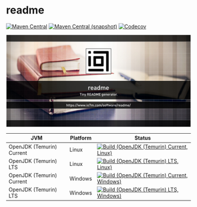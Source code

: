 readme
===

[![Maven Central](https://img.shields.io/maven-central/v/com.io7m.readme/com.io7m.readme.svg?style=flat-square)](http://search.maven.org/#search%7Cga%7C1%7Cg%3A%22com.io7m.readme%22)
[![Maven Central (snapshot)](https://img.shields.io/nexus/s/https/s01.oss.sonatype.org/com.io7m.readme/com.io7m.readme.svg?style=flat-square)](https://s01.oss.sonatype.org/content/repositories/snapshots/com/io7m/readme/)
[![Codecov](https://img.shields.io/codecov/c/github/io7m/readme.svg?style=flat-square)](https://codecov.io/gh/io7m/readme)

![readme](./src/site/resources/readme.jpg?raw=true)

| JVM | Platform | Status |
|-----|----------|--------|
| OpenJDK (Temurin) Current | Linux | [![Build (OpenJDK (Temurin) Current, Linux)](https://img.shields.io/github/workflow/status/io7m/readme/main.linux.temurin.current)](https://github.com/io7m/readme/actions?query=workflow%3Amain.linux.temurin.current)|
| OpenJDK (Temurin) LTS | Linux | [![Build (OpenJDK (Temurin) LTS, Linux)](https://img.shields.io/github/workflow/status/io7m/readme/main.linux.temurin.lts)](https://github.com/io7m/readme/actions?query=workflow%3Amain.linux.temurin.lts)|
| OpenJDK (Temurin) Current | Windows | [![Build (OpenJDK (Temurin) Current, Windows)](https://img.shields.io/github/workflow/status/io7m/readme/main.windows.temurin.current)](https://github.com/io7m/readme/actions?query=workflow%3Amain.windows.temurin.current)|
| OpenJDK (Temurin) LTS | Windows | [![Build (OpenJDK (Temurin) LTS, Windows)](https://img.shields.io/github/workflow/status/io7m/readme/main.windows.temurin.lts)](https://github.com/io7m/readme/actions?query=workflow%3Amain.windows.temurin.lts)|
